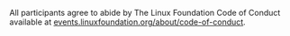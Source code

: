 All	participants agree to abide by The Linux Foundation Code of Conduct available at [events.linuxfoundation.org/about/code-of-conduct](https://events.linuxfoundation.org/about/code-of-conduct/).
